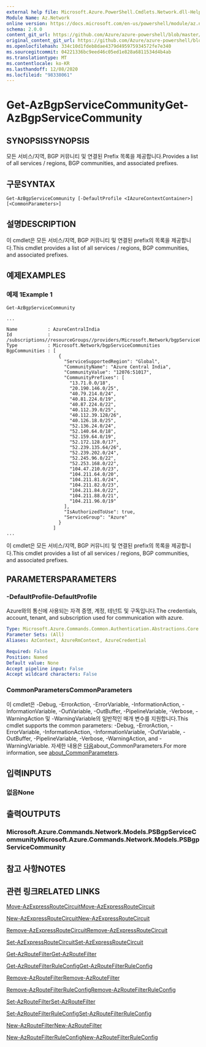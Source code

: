 ```yaml
---
external help file: Microsoft.Azure.PowerShell.Cmdlets.Network.dll-Help.xml
Module Name: Az.Network
online version: https://docs.microsoft.com/en-us/powershell/module/az.network/get-azbgpservicecommunity
schema: 2.0.0
content_git_url: https://github.com/Azure/azure-powershell/blob/master/src/Network/Network/help/Get-AzBgpServiceCommunity.md
original_content_git_url: https://github.com/Azure/azure-powershell/blob/master/src/Network/Network/help/Get-AzBgpServiceCommunity.md
ms.openlocfilehash: 334c10d1fdeb8dae4379d495975934572fe7e340
ms.sourcegitcommit: 04221336bc9eed46c05ed1e828a6811534d4b4ab
ms.translationtype: MT
ms.contentlocale: ko-KR
ms.lasthandoff: 12/08/2020
ms.locfileid: "98338061"
---
```

# <span data-ttu-id="65f04-101">Get-AzBgpServiceCommunity</span><span class="sxs-lookup"><span data-stu-id="65f04-101">Get-AzBgpServiceCommunity</span></span>

## <span data-ttu-id="65f04-102">SYNOPSIS</span><span class="sxs-lookup"><span data-stu-id="65f04-102">SYNOPSIS</span></span>
<span data-ttu-id="65f04-103">모든 서비스/지역, BGP 커뮤니티 및 연결된 Prefix 목록을 제공합니다.</span><span class="sxs-lookup"><span data-stu-id="65f04-103">Provides a list of all services / regions, BGP communities, and associated prefixes.</span></span>

## <span data-ttu-id="65f04-104">구문</span><span class="sxs-lookup"><span data-stu-id="65f04-104">SYNTAX</span></span>

```
Get-AzBgpServiceCommunity [-DefaultProfile <IAzureContextContainer>] [<CommonParameters>]
```

## <span data-ttu-id="65f04-105">설명</span><span class="sxs-lookup"><span data-stu-id="65f04-105">DESCRIPTION</span></span>
<span data-ttu-id="65f04-106">이 cmdlet은 모든 서비스/지역, BGP 커뮤니티 및 연결된 prefix의 목록을 제공합니다.</span><span class="sxs-lookup"><span data-stu-id="65f04-106">This cmdlet provides a list of all services / regions, BGP communities, and associated prefixes.</span></span>

## <span data-ttu-id="65f04-107">예제</span><span class="sxs-lookup"><span data-stu-id="65f04-107">EXAMPLES</span></span>

### <span data-ttu-id="65f04-108">예제 1</span><span class="sxs-lookup"><span data-stu-id="65f04-108">Example 1</span></span>
```
Get-AzBgpServiceCommunity

...

Name           : AzureCentralIndia
Id             : /subscriptions//resourceGroups//providers/Microsoft.Network/bgpServiceCommunities/AzureCentralIndia
Type           : Microsoft.Network/bgpServiceCommunities
BgpCommunities : [
                   {
                     "ServiceSupportedRegion": "Global",
                     "CommunityName": "Azure Central India",
                     "CommunityValue": "12076:51017",
                     "CommunityPrefixes": [
                       "13.71.0.0/18",
                       "20.190.146.0/25",
                       "40.79.214.0/24",
                       "40.81.224.0/19",
                       "40.87.224.0/22",
                       "40.112.39.0/25",
                       "40.112.39.128/26",
                       "40.126.18.0/25",
                       "52.136.24.0/24",
                       "52.140.64.0/18",
                       "52.159.64.0/19",
                       "52.172.128.0/17",
                       "52.239.135.64/26",
                       "52.239.202.0/24",
                       "52.245.96.0/22",
                       "52.253.168.0/22",
                       "104.47.210.0/23",
                       "104.211.64.0/20",
                       "104.211.81.0/24",
                       "104.211.82.0/23",
                       "104.211.84.0/22",
                       "104.211.88.0/21",
                       "104.211.96.0/19"
                     ],
                     "IsAuthorizedToUse": true,
                     "ServiceGroup": "Azure"
                   }
                 ]
...
```

<span data-ttu-id="65f04-109">이 cmdlet은 모든 서비스/지역, BGP 커뮤니티 및 연결된 prefix의 목록을 제공합니다.</span><span class="sxs-lookup"><span data-stu-id="65f04-109">This cmdlet provides a list of all services / regions, BGP communities, and associated prefixes.</span></span>

## <span data-ttu-id="65f04-110">PARAMETERS</span><span class="sxs-lookup"><span data-stu-id="65f04-110">PARAMETERS</span></span>

### <span data-ttu-id="65f04-111">-DefaultProfile</span><span class="sxs-lookup"><span data-stu-id="65f04-111">-DefaultProfile</span></span>
<span data-ttu-id="65f04-112">Azure와의 통신에 사용되는 자격 증명, 계정, 테넌트 및 구독입니다.</span><span class="sxs-lookup"><span data-stu-id="65f04-112">The credentials, account, tenant, and subscription used for communication with azure.</span></span>

```yaml
Type: Microsoft.Azure.Commands.Common.Authentication.Abstractions.Core.IAzureContextContainer
Parameter Sets: (All)
Aliases: AzContext, AzureRmContext, AzureCredential

Required: False
Position: Named
Default value: None
Accept pipeline input: False
Accept wildcard characters: False
```

### <span data-ttu-id="65f04-113">CommonParameters</span><span class="sxs-lookup"><span data-stu-id="65f04-113">CommonParameters</span></span>
<span data-ttu-id="65f04-114">이 cmdlet은 -Debug, -ErrorAction, -ErrorVariable, -InformationAction, -InformationVariable, -OutVariable, -OutBuffer, -PipelineVariable, -Verbose, -WarningAction 및 -WarningVariable의 일반적인 매개 변수를 지원합니다.</span><span class="sxs-lookup"><span data-stu-id="65f04-114">This cmdlet supports the common parameters: -Debug, -ErrorAction, -ErrorVariable, -InformationAction, -InformationVariable, -OutVariable, -OutBuffer, -PipelineVariable, -Verbose, -WarningAction, and -WarningVariable.</span></span> <span data-ttu-id="65f04-115">자세한 내용은 [다음](http://go.microsoft.com/fwlink/?LinkID=113216)about_CommonParameters.</span><span class="sxs-lookup"><span data-stu-id="65f04-115">For more information, see [about_CommonParameters](http://go.microsoft.com/fwlink/?LinkID=113216).</span></span>

## <span data-ttu-id="65f04-116">입력</span><span class="sxs-lookup"><span data-stu-id="65f04-116">INPUTS</span></span>

### <span data-ttu-id="65f04-117">없음</span><span class="sxs-lookup"><span data-stu-id="65f04-117">None</span></span>

## <span data-ttu-id="65f04-118">출력</span><span class="sxs-lookup"><span data-stu-id="65f04-118">OUTPUTS</span></span>

### <span data-ttu-id="65f04-119">Microsoft.Azure.Commands.Network.Models.PSBgpServiceCommunity</span><span class="sxs-lookup"><span data-stu-id="65f04-119">Microsoft.Azure.Commands.Network.Models.PSBgpServiceCommunity</span></span>

## <span data-ttu-id="65f04-120">참고 사항</span><span class="sxs-lookup"><span data-stu-id="65f04-120">NOTES</span></span>

## <span data-ttu-id="65f04-121">관련 링크</span><span class="sxs-lookup"><span data-stu-id="65f04-121">RELATED LINKS</span></span>

[<span data-ttu-id="65f04-122">Move-AzExpressRouteCircuit</span><span class="sxs-lookup"><span data-stu-id="65f04-122">Move-AzExpressRouteCircuit</span></span>](Move-AzExpressRouteCircuit.md)

[<span data-ttu-id="65f04-123">New-AzExpressRouteCircuit</span><span class="sxs-lookup"><span data-stu-id="65f04-123">New-AzExpressRouteCircuit</span></span>](New-AzExpressRouteCircuit.md)

[<span data-ttu-id="65f04-124">Remove-AzExpressRouteCircuit</span><span class="sxs-lookup"><span data-stu-id="65f04-124">Remove-AzExpressRouteCircuit</span></span>](Remove-AzExpressRouteCircuit.md)

[<span data-ttu-id="65f04-125">Set-AzExpressRouteCircuit</span><span class="sxs-lookup"><span data-stu-id="65f04-125">Set-AzExpressRouteCircuit</span></span>](Set-AzExpressRouteCircuit.md)

[<span data-ttu-id="65f04-126">Get-AzRouteFilter</span><span class="sxs-lookup"><span data-stu-id="65f04-126">Get-AzRouteFilter</span></span>](Get-AzRouteFilter.md)

[<span data-ttu-id="65f04-127">Get-AzRouteFilterRuleConfig</span><span class="sxs-lookup"><span data-stu-id="65f04-127">Get-AzRouteFilterRuleConfig</span></span>](Get-AzRouteFilterRuleConfig.md)

[<span data-ttu-id="65f04-128">Remove-AzRouteFilter</span><span class="sxs-lookup"><span data-stu-id="65f04-128">Remove-AzRouteFilter</span></span>](Remove-AzRouteFilter.md)

[<span data-ttu-id="65f04-129">Remove-AzRouteFilterRuleConfig</span><span class="sxs-lookup"><span data-stu-id="65f04-129">Remove-AzRouteFilterRuleConfig</span></span>](Remove-AzRouteFilterRuleConfig.md)

[<span data-ttu-id="65f04-130">Set-AzRouteFilter</span><span class="sxs-lookup"><span data-stu-id="65f04-130">Set-AzRouteFilter</span></span>](Set-AzRouteFilter.md)

[<span data-ttu-id="65f04-131">Set-AzRouteFilterRuleConfig</span><span class="sxs-lookup"><span data-stu-id="65f04-131">Set-AzRouteFilterRuleConfig</span></span>](Set-AzRouteFilterRuleConfig.md)

[<span data-ttu-id="65f04-132">New-AzRouteFilter</span><span class="sxs-lookup"><span data-stu-id="65f04-132">New-AzRouteFilter</span></span>](New-AzRouteFilter.md)

[<span data-ttu-id="65f04-133">New-AzRouteFilterRuleConfig</span><span class="sxs-lookup"><span data-stu-id="65f04-133">New-AzRouteFilterRuleConfig</span></span>](New-AzRouteFilterRuleConfig.md)
